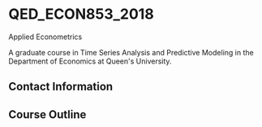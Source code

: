 # QED_ECON853_2018
Applied Econometrics

A graduate course in Time Series Analysis and Predictive Modeling in the Department of Economics at Queen's University. 

## Contact Information




## Course Outline




